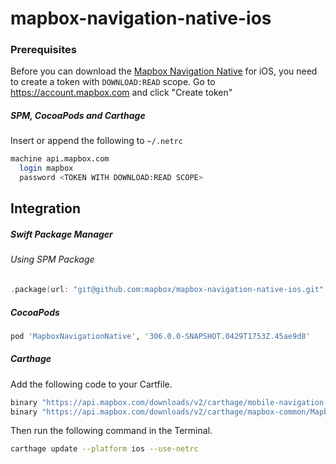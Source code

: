 # mapbox-navigation-native-ios

### Prerequisites

Before you can download the [Mapbox Navigation Native](https://github.com/mapbox/mapbox-navigation-native) for iOS, you need to create a token with `DOWNLOAD:READ` scope.
Go to https://account.mapbox.com and click "Create token"

##### SPM, CocoaPods and Carthage
Insert or append the following to `~/.netrc`

```bash
machine api.mapbox.com
  login mapbox
  password <TOKEN WITH DOWNLOAD:READ SCOPE>
```

## Integration

##### Swift Package Manager

###### Using SPM Package

```swift
.package(url: "git@github.com:mapbox/mapbox-navigation-native-ios.git", from: "306.0.0-SNAPSHOT.0429T1753Z.45ae9d8"),
```

##### CocoaPods

```ruby
pod 'MapboxNavigationNative', '306.0.0-SNAPSHOT.0429T1753Z.45ae9d8'
```

##### Carthage

Add the following code to your Cartfile.

```bash
binary "https://api.mapbox.com/downloads/v2/carthage/mobile-navigation-native/MapboxNavigationNative.json" == 306.0.0-SNAPSHOT.0429T1753Z.45ae9d8
binary "https://api.mapbox.com/downloads/v2/carthage/mapbox-common/MapboxCommon-ios.json" == 24.4.0-beta.1
```

Then run the following command in the Terminal.
```bash
carthage update --platform ios --use-netrc
```

